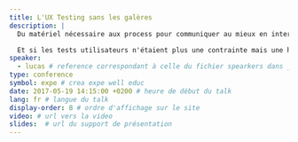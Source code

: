 ```yaml
---
title: L'UX Testing sans les galères
description: |
  Du matériel nécessaire aux process pour communiquer au mieux en interne, retour sur une année d'expérience à Algolia. Un talk qui met la théorie de côté pour privilégier le vécu, sans détour.

  Et si les tests utilisateurs n'étaient plus une contrainte mais une habitude. Chiche&nbsp;?
speaker:
  - lucas # reference correspondant à celle du fichier spearkers dans _data
type: conference
symbol: expe # crea expe well educ
date: 2017-05-19 14:15:00 +0200 # heure de début du talk
lang: fr # langue du talk
display-order: 8 # ordre d'affichage sur le site
video: # url vers la video
slides:  # url du support de présentation
---
```

